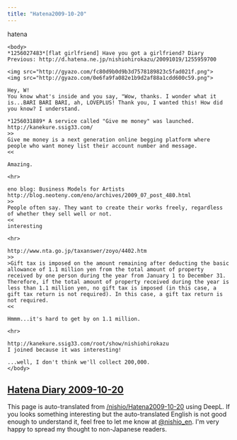 ```yaml
---
title: "Hatena2009-10-20"
---
```


hatena

```
<body>
*1256027483*[flat girlfriend] Have you got a girlfriend? Diary
Previous: http://d.hatena.ne.jp/nishiohirokazu/20091019/1255959700

<img src="http://gyazo.com/fc80d9b0d9b3d7578189823c5fad021f.png">
<img src="http://gyazo.com/0e6fa9fa082e1b9d2af88a1cdd600c59.png">

Hey, W!
You know what's inside and you say, "Wow, thanks. I wonder what it is...BARI BARI BARI, ah, LOVEPLUS! Thank you, I wanted this! How did you know? I understand.

*1256031889* A service called "Give me money" was launched.
http://kanekure.ssig33.com/
>>
Give me money is a next generation online begging platform where people who want money list their account number and message.
<<

Amazing.

<hr>

eno blog: Business Models for Artists
http://blog.neoteny.com/eno/archives/2009_07_post_480.html
>>
People often say. They want to create their works freely, regardless of whether they sell well or not.
<<
interesting

<hr>

http://www.nta.go.jp/taxanswer/zoyo/4402.htm
>>
>Gift tax is imposed on the amount remaining after deducting the basic allowance of 1.1 million yen from the total amount of property received by one person during the year from January 1 to December 31. Therefore, if the total amount of property received during the year is less than 1.1 million yen, no gift tax is imposed (in this case, a gift tax return is not required). In this case, a gift tax return is not required.
<<

Hmmm...it's hard to get by on 1.1 million.

<hr>

http://kanekure.ssig33.com/root/show/nishiohirokazu
I joined because it was interesting!

...well, I don't think we'll collect 200,000.
</body>
```


[Hatena Diary 2009-10-20](https://nishiohirokazu.hatenadiary.org/archive/2009/10/20)
---
This page is auto-translated from [/nishio/Hatena2009-10-20](https://scrapbox.io/nishio/Hatena2009-10-20) using DeepL. If you looks something interesting but the auto-translated English is not good enough to understand it, feel free to let me know at [@nishio_en](https://twitter.com/nishio_en). I'm very happy to spread my thought to non-Japanese readers.